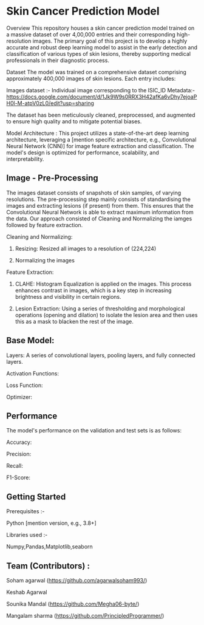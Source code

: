 # Skin Cancer Prediction Model

Overview
This repository houses a skin cancer prediction model trained on a massive dataset of over 4,00,000 entries and their corresponding high-resolution images. The primary goal of this project is to develop a highly accurate and robust deep learning model to assist in the early detection and classification of various types of skin lesions, thereby supporting medical professionals in their diagnostic process.

Dataset
The model was trained on a comprehensive dataset comprising approximately 400,000 images of skin lesions. Each entry includes:

Images dataset :- Individual image corresponding to the ISIC_ID
Metadata:- https://docs.google.com/document/d/1Jk9W9s0RRX3H42afKa6vDhy7ejoaPH0l-M-atpV0zL0/edit?usp=sharing

The dataset has been meticulously cleaned, preprocessed, and augmented to ensure high quality and to mitigate potential biases.


Model Architecture :
This project utilizes a state-of-the-art deep learning architecture, leveraging a [mention specific architecture, e.g., Convolutional Neural Network (CNN)] for image feature extraction and classification. The model's design is optimized for performance, scalability, and interpretability.

## Image - Pre-Processing

The images dataset consists of snapshots of skin samples, of varying resolutions. The pre-processing step mainly consists of standardising the images and extracting lesions (if present) from them. This ensures that the Convolutional Neural Network is able to extract maximum information from the data.
Our approach consisted of Cleaning and Normalizing the iamges followed by feature extraction.

Cleaning and Normalizing:
1. Resizing: Resized all images to a resolution of (224,224)

2. Normalizing the images

Feature Extraction:
1. CLAHE: Histogram Equalization is applied on the images. This process enhances contrast in images, which is a key step in increasing brightness and visibility in certain regions.
   
2. Lesion Extraction: Using a series of thresholding and morphological operations (opening and dilation) to isolate the lesion area and then uses this as a mask to blacken the rest of the image.
   

## Base Model: 

Layers: A series of convolutional layers, pooling layers, and fully connected layers.

Activation Functions: 

Loss Function:

Optimizer: 

## Performance
The model's performance on the validation and test sets is as follows:

Accuracy: 

Precision:

Recall:

F1-Score:

## Getting Started
Prerequisites :-

  Python [mention version, e.g., 3.8+]
  
Libraries used :-

  Numpy,Pandas,Matplotlib,seaborn


## Team (Contributors) :

Soham agarwal (https://github.com/agarwalsoham993/)

Keshab Agarwal 

Sounika Mandal (https://github.com/Megha06-byte/)

Mangalam sharma (https://github.com/PrincipledProgrammer/)
